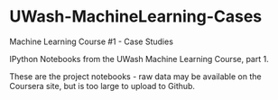 # UWash-MachineLearning-Cases
Machine Learning Course #1 - Case Studies

IPython Notebooks from the UWash Machine Learning Course, part 1.

These are the project notebooks - raw data may be available on the
Coursera site, but is too large to upload to Github.
